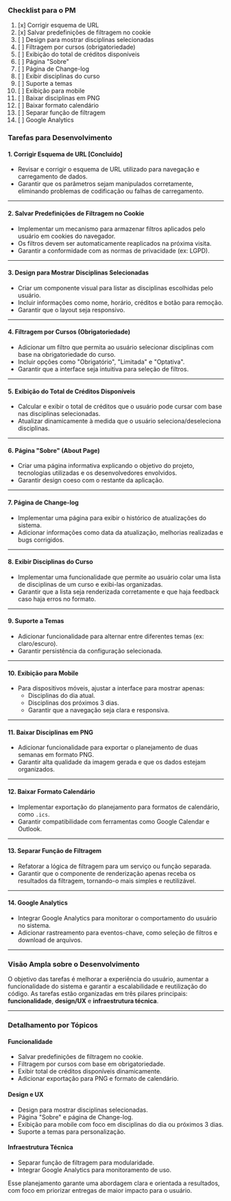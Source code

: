 ### **Checklist para o PM**

1. [x] Corrigir esquema de URL
2. [x] Salvar predefinições de filtragem no cookie
3. [ ] Design para mostrar disciplinas selecionadas
4. [ ] Filtragem por cursos (obrigatoriedade)
5. [ ] Exibição do total de créditos disponíveis
6. [ ] Página "Sobre"
7. [ ] Página de Change-log
8. [ ] Exibir disciplinas do curso
9. [ ] Suporte a temas
10. [ ] Exibição para mobile
11. [ ] Baixar disciplinas em PNG
12. [ ] Baixar formato calendário
13. [ ] Separar função de filtragem
14. [ ] Google Analytics

### **Tarefas para Desenvolvimento**

#### 1. **Corrigir Esquema de URL** [Concluído]

- Revisar e corrigir o esquema de URL utilizado para navegação e carregamento de dados.
- Garantir que os parâmetros sejam manipulados corretamente, eliminando problemas de codificação ou falhas de carregamento.

---

#### 2. **Salvar Predefinições de Filtragem no Cookie**

- Implementar um mecanismo para armazenar filtros aplicados pelo usuário em cookies do navegador.
- Os filtros devem ser automaticamente reaplicados na próxima visita.
- Garantir a conformidade com as normas de privacidade (ex: LGPD).

---

#### 3. **Design para Mostrar Disciplinas Selecionadas**

- Criar um componente visual para listar as disciplinas escolhidas pelo usuário.
- Incluir informações como nome, horário, créditos e botão para remoção.
- Garantir que o layout seja responsivo.

---

#### 4. **Filtragem por Cursos (Obrigatoriedade)**

- Adicionar um filtro que permita ao usuário selecionar disciplinas com base na obrigatoriedade do curso.
- Incluir opções como "Obrigatório", "Limitada" e "Optativa".
- Garantir que a interface seja intuitiva para seleção de filtros.

---

#### 5. **Exibição do Total de Créditos Disponíveis**

- Calcular e exibir o total de créditos que o usuário pode cursar com base nas disciplinas selecionadas.
- Atualizar dinamicamente à medida que o usuário seleciona/deseleciona disciplinas.

---

#### 6. **Página "Sobre" (About Page)**

- Criar uma página informativa explicando o objetivo do projeto, tecnologias utilizadas e os desenvolvedores envolvidos.
- Garantir design coeso com o restante da aplicação.

---

#### 7. **Página de Change-log**

- Implementar uma página para exibir o histórico de atualizações do sistema.
- Adicionar informações como data da atualização, melhorias realizadas e bugs corrigidos.

---

#### 8. **Exibir Disciplinas do Curso**

- Implementar uma funcionalidade que permite ao usuário colar uma lista de disciplinas de um curso e exibi-las organizadas.
- Garantir que a lista seja renderizada corretamente e que haja feedback caso haja erros no formato.

---

#### 9. **Suporte a Temas**

- Adicionar funcionalidade para alternar entre diferentes temas (ex: claro/escuro).
- Garantir persistência da configuração selecionada.

---

#### 10. **Exibição para Mobile**

- Para dispositivos móveis, ajustar a interface para mostrar apenas:
  - Disciplinas do dia atual.
  - Disciplinas dos próximos 3 dias.
  - Garantir que a navegação seja clara e responsiva.

---

#### 11. **Baixar Disciplinas em PNG**

- Adicionar funcionalidade para exportar o planejamento de duas semanas em formato PNG.
- Garantir alta qualidade da imagem gerada e que os dados estejam organizados.

---

#### 12. **Baixar Formato Calendário**

- Implementar exportação do planejamento para formatos de calendário, como `.ics`.
- Garantir compatibilidade com ferramentas como Google Calendar e Outlook.

---

#### 13. **Separar Função de Filtragem**

- Refatorar a lógica de filtragem para um serviço ou função separada.
- Garantir que o componente de renderização apenas receba os resultados da filtragem, tornando-o mais simples e reutilizável.

---

#### 14. **Google Analytics**

- Integrar Google Analytics para monitorar o comportamento do usuário no sistema.
- Adicionar rastreamento para eventos-chave, como seleção de filtros e download de arquivos.

---

### **Visão Ampla sobre o Desenvolvimento**

O objetivo das tarefas é melhorar a experiência do usuário, aumentar a funcionalidade do sistema e garantir a escalabilidade e reutilização do código. As tarefas estão organizadas em três pilares principais: **funcionalidade**, **design/UX** e **infraestrutura técnica**.

---

### **Detalhamento por Tópicos**

#### **Funcionalidade**

- Salvar predefinições de filtragem no cookie.
- Filtragem por cursos com base em obrigatoriedade.
- Exibir total de créditos disponíveis dinamicamente.
- Adicionar exportação para PNG e formato de calendário.

#### **Design e UX**

- Design para mostrar disciplinas selecionadas.
- Página "Sobre" e página de Change-log.
- Exibição para mobile com foco em disciplinas do dia ou próximos 3 dias.
- Suporte a temas para personalização.

#### **Infraestrutura Técnica**

- Separar função de filtragem para modularidade.
- Integrar Google Analytics para monitoramento de uso.

Esse planejamento garante uma abordagem clara e orientada a resultados, com foco em priorizar entregas de maior impacto para o usuário.
